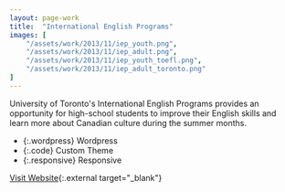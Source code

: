 ```yaml
---
layout: page-work
title:  "International English Programs"
images: [
	"/assets/work/2013/11/iep_youth.png",
	"/assets/work/2013/11/iep_adult.png",
	"/assets/work/2013/11/iep_youth_toefl.png",
	"/assets/work/2013/11/iep_adult_toronto.png"
]
---
```


University of Toronto's International English Programs provides an
opportunity for high-school students to improve their English skills and
learn more about Canadian culture during the summer months.

* {:.wordpress} Wordpress
* {:.code} Custom Theme
* {:.responsive} Responsive

[Visit Website](http://www.iep.utoronto.ca){:.external target="_blank"}
